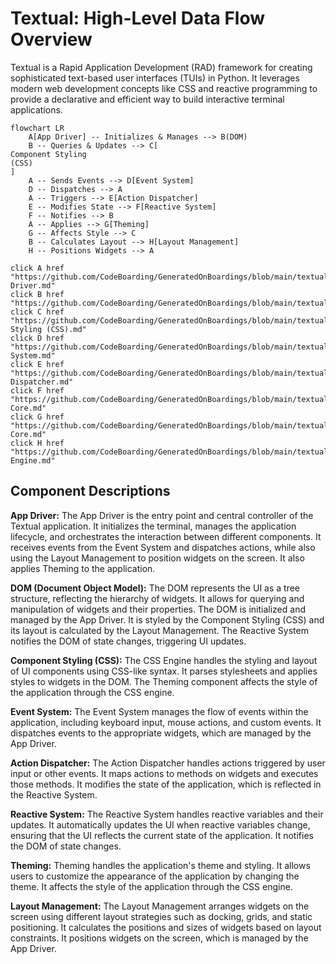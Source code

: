 # Textual: High-Level Data Flow Overview

Textual is a Rapid Application Development (RAD) framework for creating sophisticated text-based user interfaces (TUIs) in Python. It leverages modern web development concepts like CSS and reactive programming to provide a declarative and efficient way to build interactive terminal applications.

```mermaid
flowchart LR
    A[App Driver] -- Initializes & Manages --> B(DOM)
    B -- Queries & Updates --> C[
Component Styling
(CSS)
]
    A -- Sends Events --> D[Event System]
    D -- Dispatches --> A
    A -- Triggers --> E[Action Dispatcher]
    E -- Modifies State --> F[Reactive System]
    F -- Notifies --> B
    A -- Applies --> G[Theming]
    G -- Affects Style --> C
    B -- Calculates Layout --> H[Layout Management]
    H -- Positions Widgets --> A

click A href "https://github.com/CodeBoarding/GeneratedOnBoardings/blob/main/textual//App Driver.md"
click B href "https://github.com/CodeBoarding/GeneratedOnBoardings/blob/main/textual//DOM.md"
click C href "https://github.com/CodeBoarding/GeneratedOnBoardings/blob/main/textual//Component Styling (CSS).md"
click D href "https://github.com/CodeBoarding/GeneratedOnBoardings/blob/main/textual//Event System.md"
click E href "https://github.com/CodeBoarding/GeneratedOnBoardings/blob/main/textual//Action Dispatcher.md"
click F href "https://github.com/CodeBoarding/GeneratedOnBoardings/blob/main/textual//Application Core.md"
click G href "https://github.com/CodeBoarding/GeneratedOnBoardings/blob/main/textual//Application Core.md"
click H href "https://github.com/CodeBoarding/GeneratedOnBoardings/blob/main/textual//Layout Engine.md"

```

## Component Descriptions

**App Driver:** The App Driver is the entry point and central controller of the Textual application. It initializes the terminal, manages the application lifecycle, and orchestrates the interaction between different components. It receives events from the Event System and dispatches actions, while also using the Layout Management to position widgets on the screen. It also applies Theming to the application.

**DOM (Document Object Model):** The DOM represents the UI as a tree structure, reflecting the hierarchy of widgets. It allows for querying and manipulation of widgets and their properties. The DOM is initialized and managed by the App Driver. It is styled by the Component Styling (CSS) and its layout is calculated by the Layout Management. The Reactive System notifies the DOM of state changes, triggering UI updates.

**Component Styling (CSS):** The CSS Engine handles the styling and layout of UI components using CSS-like syntax. It parses stylesheets and applies styles to widgets in the DOM. The Theming component affects the style of the application through the CSS engine.

**Event System:** The Event System manages the flow of events within the application, including keyboard input, mouse actions, and custom events. It dispatches events to the appropriate widgets, which are managed by the App Driver.

**Action Dispatcher:** The Action Dispatcher handles actions triggered by user input or other events. It maps actions to methods on widgets and executes those methods. It modifies the state of the application, which is reflected in the Reactive System.

**Reactive System:** The Reactive System handles reactive variables and their updates. It automatically updates the UI when reactive variables change, ensuring that the UI reflects the current state of the application. It notifies the DOM of state changes.

**Theming:** Theming handles the application's theme and styling. It allows users to customize the appearance of the application by changing the theme. It affects the style of the application through the CSS engine.

**Layout Management:** The Layout Management arranges widgets on the screen using different layout strategies such as docking, grids, and static positioning. It calculates the positions and sizes of widgets based on layout constraints. It positions widgets on the screen, which is managed by the App Driver.